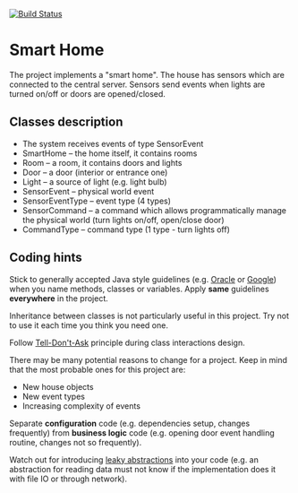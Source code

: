 [![Build Status](https://travis-ci.com/regu1yar/smart-home-2020.svg?branch=master)](https://travis-ci.com/regu1yar/smart-home-2020)

# Smart Home

The project implements a "smart home". The house has sensors which are connected to the central server. Sensors send 
events when lights are turned on/off or doors are opened/closed.

## Classes description

- The system receives events of type SensorEvent
- SmartHome – the home itself, it contains rooms
- Room – a room, it contains doors and lights
- Door – a door (interior or entrance one)
- Light – a source of light (e.g. light bulb)
- SensorEvent – physical world event
- SensorEventType – event type (4 types)
- SensorCommand – a command which allows programmatically manage the physical world
(turn lights on/off, open/close door)
- CommandType – command type (1 type - turn lights off)

## Coding hints

Stick to generally accepted Java style guidelines (e.g. [Oracle](https://www.oracle.com/technetwork/java/codeconventions-135099.html)
or [Google](https://google.github.io/styleguide/javaguide.html)) when you name methods, classes or variables. Apply 
__same__ guidelines __everywhere__ in the project.

Inheritance between classes is not particularly useful in this project. Try not to use it each time you think you need 
one.

Follow [Tell-Don't-Ask](https://martinfowler.com/bliki/TellDontAsk.html) principle during class interactions design.

There may be many potential reasons to change for a project. Keep in mind that the most probable ones for this project are:

- New house objects
- New event types
- Increasing complexity of events

Separate __configuration__ code (e.g. dependencies setup, changes frequently) from __business logic__ code (e.g. opening 
door event handling routine, changes not so frequently).

Watch out for introducing [leaky abstractions](https://en.wikipedia.org/wiki/Leaky_abstraction) into your code (e.g. 
an abstraction for reading data must not know if the implementation does it with file IO or through network).
